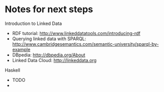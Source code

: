 Notes for next steps
=============================================

Introduction to Linked Data

* RDF tutorial: http://www.linkeddatatools.com/introducing-rdf
* Querying linked data with SPARQL: http://www.cambridgesemantics.com/semantic-university/sparql-by-example 
* DBpedia: http://dbpedia.org/About
* Linked Data Cloud: http://linkeddata.org


Haskell

* TODO
* 
